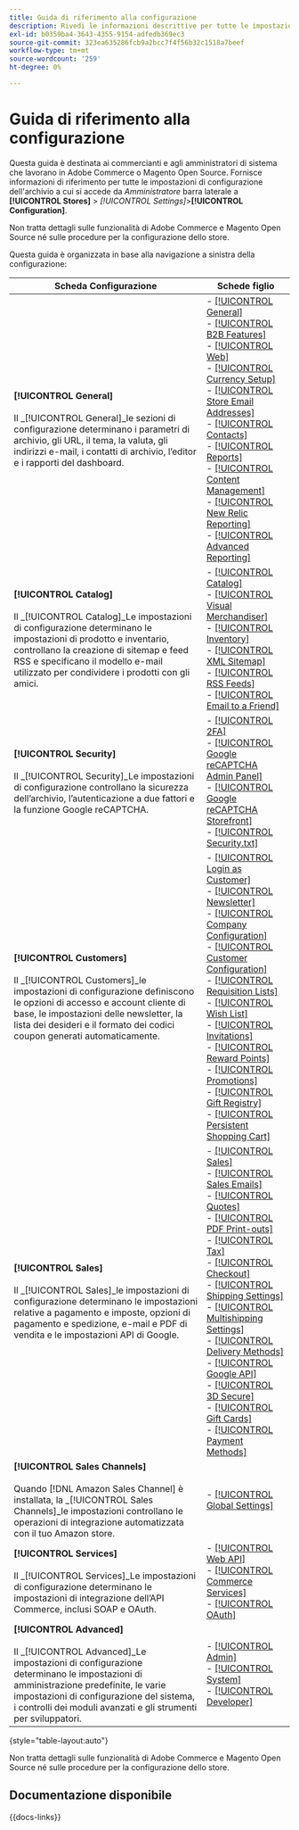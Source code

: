 ```yaml
---
title: Guida di riferimento alla configurazione
description: Rivedi le informazioni descrittive per tutte le impostazioni di configurazione dell’archivio di amministrazione di Commerce organizzate in schede di configurazione, pagine e sezioni.
exl-id: b0359ba4-3643-4355-9154-adfedb369ec3
source-git-commit: 323ea635286fcb9a2bcc7f4f56b32c1518a7beef
workflow-type: tm+mt
source-wordcount: '259'
ht-degree: 0%

---
```


# Guida di riferimento alla configurazione

Questa guida è destinata ai commercianti e agli amministratori di sistema che lavorano in Adobe Commerce o Magento Open Source. Fornisce informazioni di riferimento per tutte le impostazioni di configurazione dell&#39;archivio a cui si accede da _Amministratore_ barra laterale a **[!UICONTROL Stores]** > _[!UICONTROL Settings]_>**[!UICONTROL Configuration]**.

Non tratta dettagli sulle funzionalità di Adobe Commerce e Magento Open Source né sulle procedure per la configurazione dello store.

Questa guida è organizzata in base alla navigazione a sinistra della configurazione:

| Scheda Configurazione | Schede figlio |
| ----------------- | ---------- |
| **[!UICONTROL General]** <br/><br/>Il _[!UICONTROL General]_le sezioni di configurazione determinano i parametri di archivio, gli URL, il tema, la valuta, gli indirizzi e-mail, i contatti di archivio, l’editor e i rapporti del dashboard. | - [[!UICONTROL General]](./general/general.md)<br>- [[!UICONTROL B2B Features]](./general/b2b-features.md)<br>- [[!UICONTROL Web]](./general/web.md)<br>- [[!UICONTROL Currency Setup]](./general/currency-setup.md)<br>- [[!UICONTROL Store Email Addresses]](./general/store-email-addresses.md)<br>- [[!UICONTROL Contacts]](./general/contacts.md)<br>- [[!UICONTROL Reports]](./general/reports.md)<br>- [[!UICONTROL Content Management]](./general/content-management.md)<br>- [[!UICONTROL New Relic Reporting]](./general/new-relic-reporting.md)<br>- [[!UICONTROL Advanced Reporting]](./general/advanced-reporting.md) |
| **[!UICONTROL Catalog]** <br/><br/>Il _[!UICONTROL Catalog]_Le impostazioni di configurazione determinano le impostazioni di prodotto e inventario, controllano la creazione di sitemap e feed RSS e specificano il modello e-mail utilizzato per condividere i prodotti con gli amici. | - [[!UICONTROL Catalog]](./catalog/catalog.md)<br>- [[!UICONTROL Visual Merchandiser]](./catalog/visual-merchandiser.md)<br>- [[!UICONTROL Inventory]](./catalog/inventory.md)<br>- [[!UICONTROL XML Sitemap]](./catalog/xml-sitemap.md)<br>- [[!UICONTROL RSS Feeds]](./catalog/rss-feeds.md)<br>- [[!UICONTROL Email to a Friend]](./catalog/email-to-a-friend.md) |
| **[!UICONTROL Security]** <br/><br/>Il _[!UICONTROL Security]_Le impostazioni di configurazione controllano la sicurezza dell’archivio, l’autenticazione a due fattori e la funzione Google reCAPTCHA. | - [[!UICONTROL 2FA]](./security/2fa.md)<br>- [[!UICONTROL Google reCAPTCHA Admin Panel]](./security/google-recaptcha-admin.md)<br>- [[!UICONTROL Google reCAPTCHA Storefront]](./security/google-recaptcha-storefront.md)<br>- [[!UICONTROL Security.txt]](./security/security-txt.md) |
| **[!UICONTROL Customers]** <br/><br/>Il _[!UICONTROL Customers]_le impostazioni di configurazione definiscono le opzioni di accesso e account cliente di base, le impostazioni delle newsletter, la lista dei desideri e il formato dei codici coupon generati automaticamente. | - [[!UICONTROL Login as Customer]](./customers/login-as-customer.md)<br>- [[!UICONTROL Newsletter]](./customers/newsletter.md)<br>- [[!UICONTROL Company Configuration]](./customers/company-configuration.md)<br>- [[!UICONTROL Customer Configuration]](./customers/customer-configuration.md)<br>- [[!UICONTROL Requisition Lists]](./customers/requisition-lists.md)<br>- [[!UICONTROL Wish List]](./customers/wishlist.md)<br>- [[!UICONTROL Invitations]](./customers/invitations.md)<br>- [[!UICONTROL Reward Points]](./customers/reward-points.md)<br>- [[!UICONTROL Promotions]](./customers/promotions.md)<br>- [[!UICONTROL Gift Registry]](./customers/gift-registry.md)<br>- [[!UICONTROL Persistent Shopping Cart]](./customers/persistent-shopping-cart.md) |
| **[!UICONTROL Sales]** <br/><br/>Il _[!UICONTROL Sales]_le impostazioni di configurazione determinano le impostazioni relative a pagamento e imposte, opzioni di pagamento e spedizione, e-mail e PDF di vendita e le impostazioni API di Google. | - [[!UICONTROL Sales]](./sales/sales.md)<br>- [[!UICONTROL Sales Emails]](./sales/sales-emails.md)<br>- [[!UICONTROL Quotes]](./sales/quotes.md)<br>- [[!UICONTROL PDF Print-outs]](./sales/pdf-print-outs.md)<br>- [[!UICONTROL Tax]](./sales/tax.md)<br>- [[!UICONTROL Checkout]](./sales/checkout.md)<br>- [[!UICONTROL Shipping Settings]](./sales/shipping-settings.md)<br>- [[!UICONTROL Multishipping Settings]](./sales/multishipping-settings.md)<br>- [[!UICONTROL Delivery Methods]](./sales/delivery-methods.md)<br>- [[!UICONTROL Google API]](./sales/google-api.md)<br>- [[!UICONTROL 3D Secure]](./sales/3d-secure.md)<br>- [[!UICONTROL Gift Cards]](./sales/gift-cards.md)<br>- [[!UICONTROL Payment Methods]](./sales/payment-methods.md) |
| **[!UICONTROL Sales Channels]** <br/><br/>Quando [!DNL Amazon Sales Channel] è installata, la _[!UICONTROL Sales Channels]_le impostazioni controllano le operazioni di integrazione automatizzata con il tuo Amazon store. | - [[!UICONTROL Global Settings]](sales-channels.md) |
| **[!UICONTROL Services]** <br/><br/>Il _[!UICONTROL Services]_Le impostazioni di configurazione determinano le impostazioni di integrazione dell’API Commerce, inclusi SOAP e OAuth. | - [[!UICONTROL Web API]](./services/magento-web-api.md)<br>- [[!UICONTROL Commerce Services]](./services/saas.md)<br>- [[!UICONTROL OAuth]](./services/oauth.md) |
| **[!UICONTROL Advanced]** <br/><br/>Il _[!UICONTROL Advanced]_Le impostazioni di configurazione determinano le impostazioni di amministrazione predefinite, le varie impostazioni di configurazione del sistema, i controlli dei moduli avanzati e gli strumenti per sviluppatori. | - [[!UICONTROL Admin]](./advanced/admin.md)<br>- [[!UICONTROL System]](./advanced/system.md)<br>- [[!UICONTROL Developer]](./advanced/developer.md) |

{style="table-layout:auto"}

Non tratta dettagli sulle funzionalità di Adobe Commerce e Magento Open Source né sulle procedure per la configurazione dello store.

## Documentazione disponibile

{{docs-links}}
